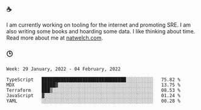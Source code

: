 ### ☕

I am currently working on tooling for the internet and promoting SRE. I am also writing some books and hoarding some data. I like thinking about time. Read more about me at [natwelch.com](https://natwelch.com).

### 🕒

<!--START_SECTION:waka-->
```text
Week: 29 January, 2022 - 04 February, 2022

TypeScript   ███████████████████████████████░░░░░░░░░░   75.82 % 
MDX          █████▓░░░░░░░░░░░░░░░░░░░░░░░░░░░░░░░░░░░   13.75 % 
Terraform    ███▒░░░░░░░░░░░░░░░░░░░░░░░░░░░░░░░░░░░░░   08.53 % 
JavaScript   ▓░░░░░░░░░░░░░░░░░░░░░░░░░░░░░░░░░░░░░░░░   01.24 % 
YAML         ░░░░░░░░░░░░░░░░░░░░░░░░░░░░░░░░░░░░░░░░░   00.28 % 
```
<!--END_SECTION:waka-->
